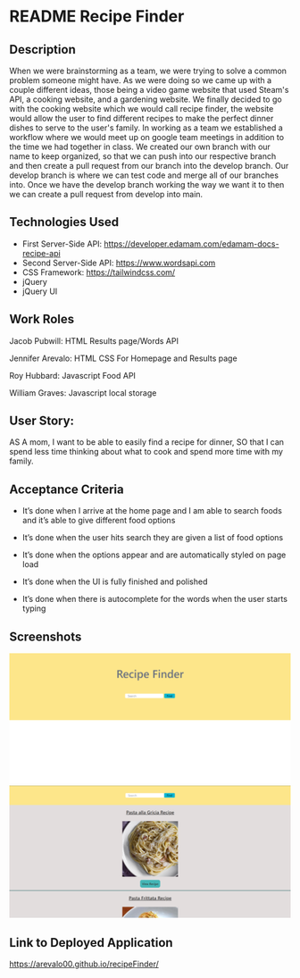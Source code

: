 # README Recipe Finder

## Description

When we were brainstorming as a team, we were trying to solve a common problem someone might have. As we were doing so we came up with a couple different ideas, those being a video game website that used Steam's API, a cooking website, and a gardening website. We finally decided to go with the cooking website which we would call recipe finder, the website would allow the user to find different recipes to make the perfect dinner dishes to serve to the user's family. In working as a team we established a workflow where we would meet up on google team meetings in addition to the time we had together in class. We created our own branch with our name to keep organized, so that we can push into our respective branch and then create a pull request from our branch into the develop branch. Our develop branch is where we can test code and merge all of our branches into. Once we have the develop branch working the way we want it to then we can create a pull request from develop into main.

## Technologies Used

* First Server-Side API: https://developer.edamam.com/edamam-docs-recipe-api
* Second Server-Side API: https://www.wordsapi.com
* CSS Framework: https://tailwindcss.com/
* jQuery
* jQuery UI

## Work Roles 

Jacob Pubwill: HTML Results page/Words API 

Jennifer Arevalo: HTML CSS For Homepage and Results page

Roy Hubbard: Javascript Food API

William Graves: Javascript local storage

## User Story:

AS A mom, I want to be able to easily find a recipe for dinner, SO that I can spend less time thinking about what to cook and spend more time with my family.

## Acceptance Criteria

* It’s done when I arrive at the home page and I am able to search foods and it’s able to give different food options

* It’s done when the user hits search they are given a list of food options

* It’s done when the options appear and are automatically styled on page load

* It’s done when the UI is fully finished and polished

* It’s done when there is autocomplete for the words when the user starts typing

## Screenshots

![Screenshot of the homepage](./screenshots/homepage-screenshot.png)
![Screenshot of the homepage](./screenshots/results-page-screenshot.png)

## Link to Deployed Application

https://arevalo00.github.io/recipeFinder/